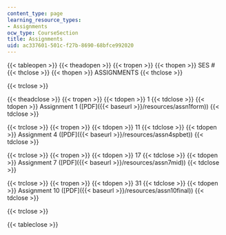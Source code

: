 ```yaml
---
content_type: page
learning_resource_types:
- Assignments
ocw_type: CourseSection
title: Assignments
uid: ac337601-501c-f27b-8690-68bfce992020
---
```


{{< tableopen >}}
{{< theadopen >}}
{{< tropen >}}
{{< thopen >}}
SES #
{{< thclose >}}
{{< thopen >}}
ASSIGNMENTS
{{< thclose >}}

{{< trclose >}}

{{< theadclose >}}
{{< tropen >}}
{{< tdopen >}}
1
{{< tdclose >}}
{{< tdopen >}}
Assignment 1 ([PDF]({{< baseurl >}}/resources/assn1form))
{{< tdclose >}}

{{< trclose >}}
{{< tropen >}}
{{< tdopen >}}
11
{{< tdclose >}}
{{< tdopen >}}
Assignment 4 ([PDF]({{< baseurl >}}/resources/assn4spbet))
{{< tdclose >}}

{{< trclose >}}
{{< tropen >}}
{{< tdopen >}}
17
{{< tdclose >}}
{{< tdopen >}}
Assignment 7 ([PDF]({{< baseurl >}}/resources/assn7mid))
{{< tdclose >}}

{{< trclose >}}
{{< tropen >}}
{{< tdopen >}}
31
{{< tdclose >}}
{{< tdopen >}}
Assignment 10 ([PDF]({{< baseurl >}}/resources/assn10final))
{{< tdclose >}}

{{< trclose >}}

{{< tableclose >}}